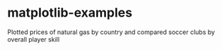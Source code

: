 # matplotlib-examples
Plotted prices of natural gas by country and compared soccer clubs by overall player skill
